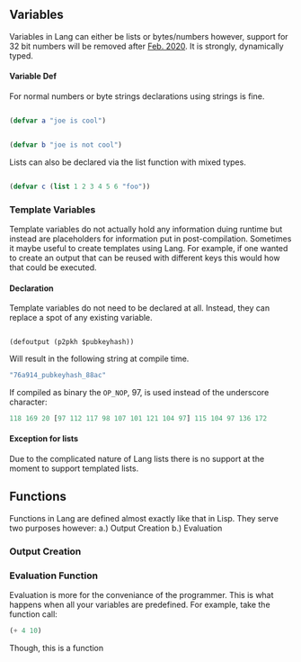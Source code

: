 
## Variables

Variables in Lang can either be lists or bytes/numbers however, support for 32 bit numbers will be removed after [Feb. 2020](https://bitcoinsv.io/2019/04/17/the-roadmap-to-genesis-part-1/). It is strongly, dynamically typed.

  

#### Variable Def

For normal numbers or byte strings declarations using strings is fine.

```lisp

(defvar a "joe is cool")

```

```lisp

(defvar b "joe is not cool")

```

Lists can also be declared via the list function with mixed types.

```lisp

(defvar c (list 1 2 3 4 5 6 "foo"))

```
### Template Variables

Template variables do not actually hold any information duing runtime but instead are placeholders for information put in post-compilation. Sometimes it maybe useful to create templates using Lang. For example, if one wanted to create an output that can be reused with different keys this would how that could be executed.

  

#### Declaration

Template variables do not need to be declared at all. Instead, they can replace a spot of any existing variable.

```

(defoutput (p2pkh $pubkeyhash))

```

Will result in the following string at compile time.

```js
"76a914_pubkeyhash_88ac"
```

If compiled as binary the `OP_NOP`, 97, is used instead of the underscore character:


```js
118 169 20 [97 112 117 98 107 101 121 104 97] 115 104 97 136 172
```


  

#### Exception for lists

Due to the complicated nature of Lang lists there is no support at the moment to support templated lists.



## Functions
Functions in Lang are defined almost exactly like that in Lisp. They serve two purposes however:
    a.) Output Creation
    b.) Evaluation


### Output Creation

### Evaluation Function

Evaluation is more for the conveniance of the programmer. This is what happens when all your variables are predefined. For example, take the function call:

```lisp
(+ 4 10)
```

Though, this is a function
